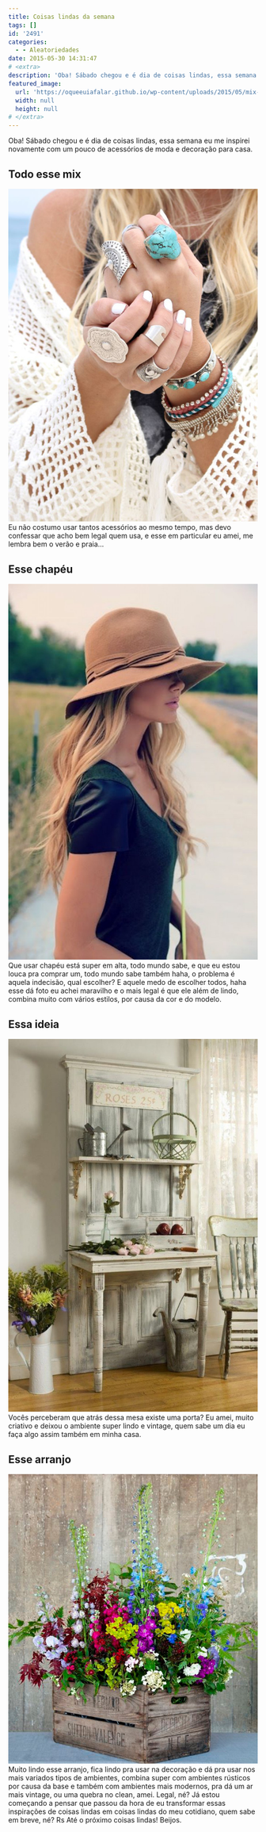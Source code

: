 ```yaml
---
title: Coisas lindas da semana
tags: []
id: '2491'
categories:
  - - Aleatoriedades
date: 2015-05-30 14:31:47
# <extra>
description: 'Oba! Sábado chegou e é dia de coisas lindas, essa semana eu me inspirei novamente com um pouco de acessórios de moda e decoração para casa. Todo esse mix Eu não costumo usar tantos acessórios ao mesmo tempo, mas devo confessar que acho bem legal quem usa, e esse em particular eu amei, me lembra bem o verão e praia&#8230; Esse chapéu Que usar chapéu está super em alta, todo mundo sabe, e que eu estou louca pra comprar um, todo mundo sabe também haha, o problema é aquela indecisão, qual escolher? E aquele medo de escolher todos, haha esse dá foto eu achei maravilho e o mais legal é que ele além de lindo, combina muito com vários estilos, por causa da cor e do modelo. Essa ideia Vocês perceberam que atrás dessa mesa existe uma porta? Eu amei, &hellip;'
featured_image: 
  url: 'https://oqueeuiafalar.github.io/wp-content/uploads/2015/05/mix-de-pulseiras-e-aneis.jpg'
  width: null
  height: null
# </extra>
---
```


Oba! Sábado chegou e é dia de coisas lindas, essa semana eu me inspirei novamente com um pouco de acessórios de moda e decoração para casa.

## Todo esse mix

[![mix de pulseiras e aneis turquesa ](/wp-content/uploads/2015/05/mix-de-pulseiras-e-aneis.jpg)](/wp-content/uploads/2015/05/mix-de-pulseiras-e-aneis.jpg) Eu não costumo usar tantos acessórios ao mesmo tempo, mas devo confessar que acho bem legal quem usa, e esse em particular eu amei, me lembra bem o verão e praia...

## Esse chapéu

[![chapéu feminino clássico e nude](/wp-content/uploads/2015/05/bf0ac6ea5da943d96c29b3a2fe845eff-681x1024.jpg)](/wp-content/uploads/2015/05/bf0ac6ea5da943d96c29b3a2fe845eff.jpg) Que usar chapéu está super em alta, todo mundo sabe, e que eu estou louca pra comprar um, todo mundo sabe também haha, o problema é aquela indecisão, qual escolher? E aquele medo de escolher todos, haha esse dá foto eu achei maravilho e o mais legal é que ele além de lindo, combina muito com vários estilos, por causa da cor e do modelo.

## Essa ideia

[![porta em decoração vintage](/wp-content/uploads/2015/05/porta-em-decoração-vintage-686x1024.jpg)](/wp-content/uploads/2015/05/porta-em-decoração-vintage.jpg) Vocês perceberam que atrás dessa mesa existe uma porta? Eu amei, muito criativo e deixou o ambiente super lindo e vintage, quem sabe um dia eu faça algo assim também em minha casa.

## Esse arranjo

[![arranjo de flores coloridas em caixote ](/wp-content/uploads/2015/05/78595d4a054bf85aafba6324387f0432.jpg)](/wp-content/uploads/2015/05/78595d4a054bf85aafba6324387f0432.jpg) Muito lindo esse arranjo, fica lindo pra usar na decoração e dá pra usar nos mais variados tipos de ambientes, combina super com ambientes rústicos por causa da base e também com ambientes mais modernos, pra dá um ar mais vintage, ou uma quebra no clean, amei. Legal, né? Já estou começando a pensar que passou da hora de eu transformar essas inspirações de coisas lindas em coisas lindas do meu cotidiano, quem sabe em breve, né? Rs Até o próximo coisas lindas! Beijos.
